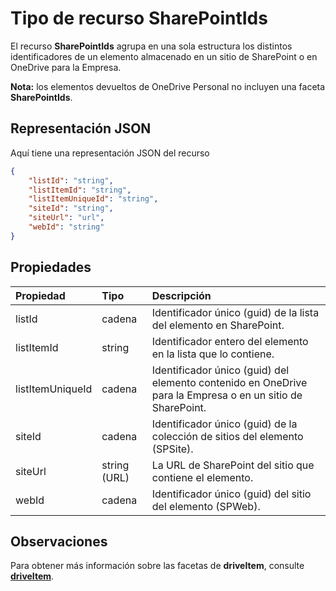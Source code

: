 # <a name="sharepointids-resource-type"></a>Tipo de recurso SharePointIds

El recurso **SharePointIds** agrupa en una sola estructura los distintos identificadores de un elemento almacenado en un sitio de SharePoint o en OneDrive para la Empresa.

**Nota:** los elementos devueltos de OneDrive Personal no incluyen una faceta **SharePointIds**.

## <a name="json-representation"></a>Representación JSON

Aquí tiene una representación JSON del recurso

<!-- {
  "blockType": "resource",
  "optionalProperties": [ "listId", "listItemId", "listItemUniqueId", "siteId", "siteUrl", "webId" ],
  "@odata.type": "microsoft.graph.sharepointIds"
}-->

```json
{
    "listId": "string",
    "listItemId": "string",
    "listItemUniqueId": "string",
    "siteId": "string",
    "siteUrl": "url",
    "webId": "string"
}
```

## <a name="properties"></a>Propiedades

| Propiedad         | Tipo         | Descripción                                                                                  |
| :--------------- | :----------- | :------------------------------------------------------------------------------------------- |
| listId           | cadena       | Identificador único (guid) de la lista del elemento en SharePoint.                              |
| listItemId       | string       | Identificador entero del elemento en la lista que lo contiene.                               |
| listItemUniqueId | cadena       | Identificador único (guid) del elemento contenido en OneDrive para la Empresa o en un sitio de SharePoint. |
| siteId           | cadena       | Identificador único (guid) de la colección de sitios del elemento (SPSite).                        |
| siteUrl          | string (URL) | La URL de SharePoint del sitio que contiene el elemento.                                      |
| webId            | cadena       | Identificador único (guid) del sitio del elemento (SPWeb).                                    |

## <a name="remarks"></a>Observaciones

Para obtener más información sobre las facetas de **driveItem**, consulte [**driveItem**](driveitem.md).



<!-- uuid: 8fcb5dbc-d5aa-4681-8e31-b001d5168d79
2015-10-25 14:57:30 UTC -->
<!-- {
  "type": "#page.annotation",
  "description": "sharepointIds resource",
  "keywords": "",
  "section": "documentation",
  "tocPath": ""
}-->
